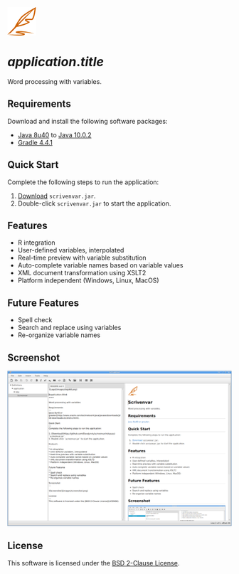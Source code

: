![Logo](images/logo64.png)

$application.title$
===

Word processing with variables.

Requirements
---
Download and install the following software packages:

* [Java 8u40](http://www.oracle.com/technetwork/java/javase/downloads/jdk8-downloads-2133151.html) to [Java 10.0.2](https://www.oracle.com/technetwork/java/javase/downloads/java-archive-javase10-4425482.html)
* [Gradle 4.4.1](https://gradle.org/)

Quick Start
---
Complete the following steps to run the application:

1. [Download](https://github.com/DaveJarvis/scrivenvar/releases) `scrivenvar.jar`.
1. Double-click `scrivenvar.jar` to start the application.

Features
---
* R integration
* User-defined variables, interpolated
* Real-time preview with variable substitution
* Auto-complete variable names based on variable values
* XML document transformation using XSLT2
* Platform independent (Windows, Linux, MacOS)

Future Features
---
* Spell check
* Search and replace using variables
* Re-organize variable names

Screenshot
---

![Screenshot](images/screenshot.png)

License
---
This software is licensed under the [BSD 2-Clause License](LICENSE.md).
